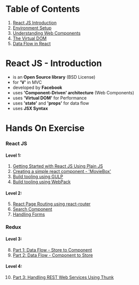 # Table of Contents

1. [React JS Introduction](#react-js---introduction)
2. [Environment Setup](/environment-setup.md)
2. [Understanding Web Components](/concepts/web-components.md)
3. [The Virtual DOM](/concepts/virtual-dom.md)
4. [Data Flow in React](/concepts/data-flow.md)

# React JS - Introduction
* is an **Open Source library** (BSD License)
* for **'V'** in MVC
* developed by **Facebook**
* uses **'Component-Driven' architecture** (Web Components)
* uses **'Virtual DOM'** for Performance
* uses **'state'** and **'props'** for data flow
* uses **JSX Syntax**

# Hands On Exercise

### React JS

#### Level 1:
1. [Getting Started with React JS Using Plain JS](/exercise/lesson-1.md)
2. [Creating a simple react component - 'MovieBox'](/exercise/lesson-2.md)
3. [Build tooling using GULP](/exercise/lesson-3.md)
4. [Build tooling using WebPack](/exercise/lesson-4.md)

#### Level 2:
5. [React Page Routing using react-router](lesson-5.md)
6. [Search Component](lesson-6.md)
7. [Handling Forms](lesson-7.md)

### Redux

#### Level 3:
8. [Part 1: Data Flow - Store to Component]()
9. [Part 2: Data Flow - Component to Store]()

#### Level 4:
10. [Part 3: Handling REST Web Services Using Thunk]()
